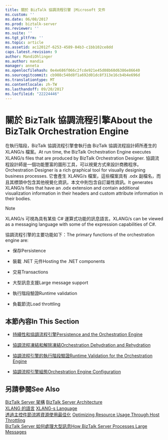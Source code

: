 ```yaml
---
title: 關於 BizTalk 協調流程引擎 |Microsoft 文件
ms.custom: ''
ms.date: 06/08/2017
ms.prod: biztalk-server
ms.reviewer: ''
ms.suite: ''
ms.tgt_pltfrm: ''
ms.topic: article
ms.assetid: ac12012f-6253-4589-84b3-c1bb102ce8dd
caps.latest.revision: 9
author: MandiOhlinger
ms.author: mandia
manager: anneta
ms.openlocfilehash: 0e4e686f066c2fcde921e45d08b60d6386e86640
ms.sourcegitcommit: cb908c540d8f1a692d01dc8f313e16cb4b4e696d
ms.translationtype: MT
ms.contentlocale: zh-TW
ms.lasthandoff: 09/20/2017
ms.locfileid: "22224446"
---
```

# <a name="about-the-biztalk-orchestration-engine"></a><span data-ttu-id="70ff9-102">關於 BizTalk 協調流程引擎</span><span class="sxs-lookup"><span data-stu-id="70ff9-102">About the BizTalk Orchestration Engine</span></span>
<span data-ttu-id="70ff9-103">在執行階段，BizTalk 協調流程引擎會執行由 BizTalk 協調流程設計師所產生的 XLANG/s 檔案。</span><span class="sxs-lookup"><span data-stu-id="70ff9-103">At run time, the BizTalk Orchestration Engine executes XLANG/s files that are produced by BizTalk Orchestration Designer.</span></span> <span data-ttu-id="70ff9-104">協調流程設計師是一個功能豐富的圖形工具，可以視覺方式來設計商務程序。</span><span class="sxs-lookup"><span data-stu-id="70ff9-104">Orchestration Designer is a rich graphical tool for visually designing business processes.</span></span> <span data-ttu-id="70ff9-105">它會產生 XLANG/s 檔案，這些檔案具有 .odx 副檔名，而且其標頭中包含其他視覺化資訊，本文中則包含自訂屬性資訊。</span><span class="sxs-lookup"><span data-stu-id="70ff9-105">It generates XLANG/s files that have an .odx extension and contain additional visualization information in their headers and custom attribute information in their bodies.</span></span>  
  
> [!NOTE]
>  <span data-ttu-id="70ff9-106">XLANG/s 可視為具有某些 C# 運算式功能的訊息語言。</span><span class="sxs-lookup"><span data-stu-id="70ff9-106">XLANG/s can be viewed as a messaging language with some of the expression capabilities of C#.</span></span>  
  
 <span data-ttu-id="70ff9-107">協調流程引擎的主要功能如下：</span><span class="sxs-lookup"><span data-stu-id="70ff9-107">The primary functions of the orchestration engine are:</span></span>  
  
-   <span data-ttu-id="70ff9-108">保存</span><span class="sxs-lookup"><span data-stu-id="70ff9-108">Persistence</span></span>  
  
-   <span data-ttu-id="70ff9-109">裝載 .NET 元件</span><span class="sxs-lookup"><span data-stu-id="70ff9-109">Hosting the .NET components</span></span>  
  
-   <span data-ttu-id="70ff9-110">交易</span><span class="sxs-lookup"><span data-stu-id="70ff9-110">Transactions</span></span>  
  
-   <span data-ttu-id="70ff9-111">大型訊息支援</span><span class="sxs-lookup"><span data-stu-id="70ff9-111">Large message support</span></span>  
  
-   <span data-ttu-id="70ff9-112">執行階段驗證</span><span class="sxs-lookup"><span data-stu-id="70ff9-112">Runtime validation</span></span>  
  
-   <span data-ttu-id="70ff9-113">負載節流</span><span class="sxs-lookup"><span data-stu-id="70ff9-113">Load throttling</span></span>  
  
## <a name="in-this-section"></a><span data-ttu-id="70ff9-114">本節內容</span><span class="sxs-lookup"><span data-stu-id="70ff9-114">In This Section</span></span>  
  
-   [<span data-ttu-id="70ff9-115">持續性和協調流程引擎</span><span class="sxs-lookup"><span data-stu-id="70ff9-115">Persistence and the Orchestration Engine</span></span>](../core/persistence-and-the-orchestration-engine.md)  
  
-   [<span data-ttu-id="70ff9-116">協調流程凍結和解除凍結</span><span class="sxs-lookup"><span data-stu-id="70ff9-116">Orchestration Dehydration and Rehydration</span></span>](../core/orchestration-dehydration-and-rehydration.md)  
  
-   [<span data-ttu-id="70ff9-117">協調流程引擎的執行階段驗證</span><span class="sxs-lookup"><span data-stu-id="70ff9-117">Runtime Validation for the Orchestration Engine</span></span>](../core/runtime-validation-for-the-orchestration-engine.md)  
  
-   [<span data-ttu-id="70ff9-118">協調流程引擎組態</span><span class="sxs-lookup"><span data-stu-id="70ff9-118">Orchestration Engine Configuration</span></span>](../core/orchestration-engine-configuration.md)  
  
## <a name="see-also"></a><span data-ttu-id="70ff9-119">另請參閱</span><span class="sxs-lookup"><span data-stu-id="70ff9-119">See Also</span></span>  
 <span data-ttu-id="70ff9-120">[BizTalk Server 架構](../core/biztalk-server-architecture.md) </span><span class="sxs-lookup"><span data-stu-id="70ff9-120">[BizTalk Server Architecture](../core/biztalk-server-architecture.md) </span></span>  
 <span data-ttu-id="70ff9-121">[XLANG 的語言](../core/xlang-s-language.md) </span><span class="sxs-lookup"><span data-stu-id="70ff9-121">[XLANG-s Language](../core/xlang-s-language.md) </span></span>  
 <span data-ttu-id="70ff9-122">[透過主控件節流將資源使用最佳化](../core/optimizing-resource-usage-through-host-throttling.md) </span><span class="sxs-lookup"><span data-stu-id="70ff9-122">[Optimizing Resource Usage Through Host Throttling](../core/optimizing-resource-usage-through-host-throttling.md) </span></span>  
 [<span data-ttu-id="70ff9-123">BizTalk Server 如何處理大型訊息</span><span class="sxs-lookup"><span data-stu-id="70ff9-123">How BizTalk Server Processes Large Messages</span></span>](../core/how-biztalk-server-processes-large-messages.md)